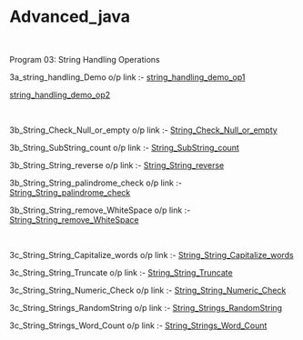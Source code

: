 # Advanced_java

<br/>

 Program 03: String Handling Operations

3a_string_handling_Demo o/p link :-
<a href="https://github.com/ravi1718/Advanced-java-programs/blob/main/lab3_Strings/3a_stringhandlingdemo2.jpg">string_handling_demo_op1</a>

<a href="https://github.com/ravi1718/Advanced-java-programs/blob/main/lab3_Strings/3a_stringhandlingdemo1.jpg">string_handling_demo_op2</a>

<br/>


3b_String_Check_Null_or_empty o/p link :- 
<a href="https://github.com/ravi1718/Advanced-java-programs/blob/main/lab3_Strings/3b_stringcheck.jpg">String_Check_Null_or_empty</a>


3b_String_SubString_count o/p link :- 
<a href="https://github.com/ravi1718/Advanced-java-programs/blob/main/lab3_Strings/3b_substringcount.jpg">String_SubString_count</a>


3b_String_String_reverse o/p link :- 
<a href="https://github.com/ravi1718/Advanced-java-programs/blob/main/lab3_Strings/3b_reversestring.jpg">String_String_reverse</a>


3b_String_String_palindrome_check o/p link :- 
<a href="https://github.com/ravi1718/Advanced-java-programs/blob/main/lab3_Strings/3b_palindromecheck.jpg">String_String_palindrome_check</a>


3b_String_String_remove_WhiteSpace o/p link :- 
<a href="https://github.com/ravi1718/Advanced-java-programs/blob/main/lab3_Strings/3b_removewhitespace.jpg">String_String_remove_WhiteSpace</a>

<br/>


3c_String_String_Capitalize_words o/p link :- 
<a href="https://github.com/ravi1718/Advanced-java-programs/blob/main/lab3_Strings/3c_capitalizewords.jpg">String_String_Capitalize_words</a>


3c_String_String_Truncate o/p link :- 
<a href="https://github.com/ravi1718/Advanced-java-programs/blob/main/lab3_Strings/3c_truncatestring.jpg">String_String_Truncate</a>


3c_String_String_Numeric_Check o/p link :-
<a href="https://github.com/ravi1718/Advanced-java-programs/blob/main/lab3_Strings/3c_numericcheck.jpg">String_String_Numeric_Check</a>


3c_String_Strings_RandomString o/p link :- 
<a href="https://github.com/ravi1718/Advanced-java-programs/blob/main/lab3_Strings/3c_randomstring.jpg">String_Strings_RandomString</a>


3c_String_Strings_Word_Count o/p link :- 
<a href="https://github.com/ravi1718/Advanced-java-programs/blob/main/lab3_Strings/3c_wordcount.jpg">String_Strings_Word_Count</a>

<br/>

